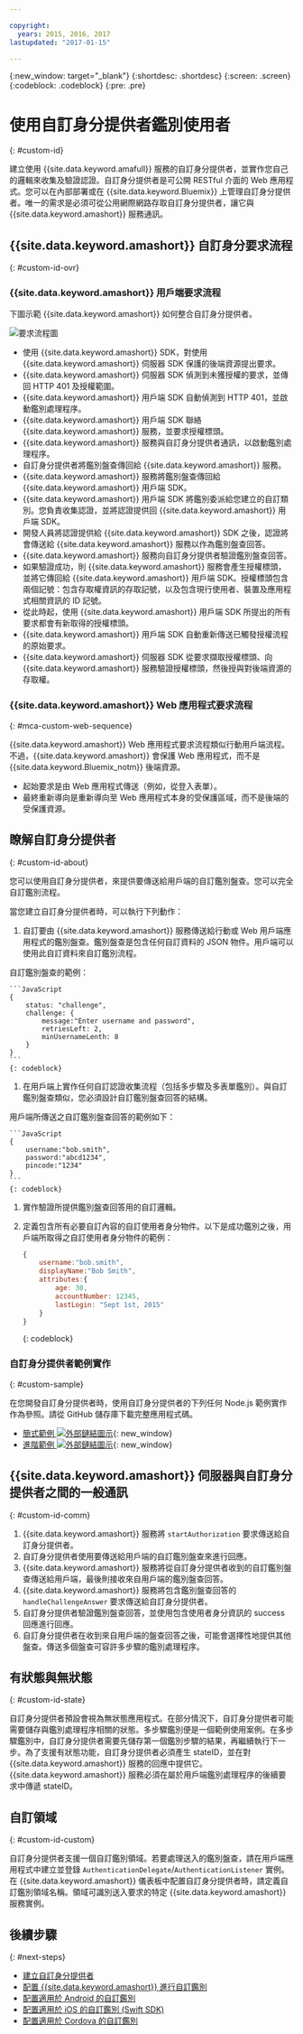 ```yaml
---

copyright:
  years: 2015, 2016, 2017
lastupdated: "2017-01-15"

---
```


{:new_window: target="_blank"}
{:shortdesc: .shortdesc}
{:screen: .screen}
{:codeblock: .codeblock}
{:pre: .pre}

# 使用自訂身分提供者鑑別使用者
{: #custom-id}


建立使用 {{site.data.keyword.amafull}} 服務的自訂身分提供者，並實作您自己的邏輯來收集及驗證認證。自訂身分提供者是可公開 RESTful 介面的 Web 應用程式。您可以在內部部署或在 {{site.data.keyword.Bluemix}} 上管理自訂身分提供者。唯一的需求是必須可從公用網際網路存取自訂身分提供者，讓它與 {{site.data.keyword.amashort}} 服務通訊。

## {{site.data.keyword.amashort}} 自訂身分要求流程
{: #custom-id-ovr}


### {{site.data.keyword.amashort}} 用戶端要求流程
  下圖示範 {{site.data.keyword.amashort}} 如何整合自訂身分提供者。

![要求流程圖](images/mca-sequence-custom.jpg)

* 使用 {{site.data.keyword.amashort}} SDK，對使用 {{site.data.keyword.amashort}} 伺服器 SDK 保護的後端資源提出要求。
* {{site.data.keyword.amashort}} 伺服器 SDK 偵測到未獲授權的要求，並傳回 HTTP 401 及授權範圍。
* {{site.data.keyword.amashort}} 用戶端 SDK 自動偵測到 HTTP 401，並啟動鑑別處理程序。
* {{site.data.keyword.amashort}} 用戶端 SDK 聯絡 {{site.data.keyword.amashort}} 服務，並要求授權標頭。
* {{site.data.keyword.amashort}} 服務與自訂身分提供者通訊，以啟動鑑別處理程序。
* 自訂身分提供者將鑑別盤查傳回給 {{site.data.keyword.amashort}} 服務。
* {{site.data.keyword.amashort}} 服務將鑑別盤查傳回給 {{site.data.keyword.amashort}} 用戶端 SDK。
* {{site.data.keyword.amashort}} 用戶端 SDK 將鑑別委派給您建立的自訂類別。您負責收集認證，並將認證提供回 {{site.data.keyword.amashort}} 用戶端 SDK。
* 開發人員將認證提供給 {{site.data.keyword.amashort}} SDK 之後，認證將會傳送給 {{site.data.keyword.amashort}} 服務以作為鑑別盤查回答。
* {{site.data.keyword.amashort}} 服務向自訂身分提供者驗證鑑別盤查回答。
* 如果驗證成功，則 {{site.data.keyword.amashort}} 服務會產生授權標頭，並將它傳回給 {{site.data.keyword.amashort}} 用戶端 SDK。授權標頭包含兩個記號：包含存取權資訊的存取記號，以及包含現行使用者、裝置及應用程式相關資訊的 ID 記號。
* 從此時起，使用 {{site.data.keyword.amashort}} 用戶端 SDK 所提出的所有要求都會有新取得的授權標頭。
* {{site.data.keyword.amashort}} 用戶端 SDK 自動重新傳送已觸發授權流程的原始要求。
* {{site.data.keyword.amashort}} 伺服器 SDK 從要求擷取授權標頭、向 {{site.data.keyword.amashort}} 服務驗證授權標頭，然後授與對後端資源的存取權。

### {{site.data.keyword.amashort}} Web 應用程式要求流程
{: #mca-custom-web-sequence}

{{site.data.keyword.amashort}} Web 應用程式要求流程類似行動用戶端流程。不過，{{site.data.keyword.amashort}} 會保護 Web 應用程式，而不是 {{site.data.keyword.Bluemix_notm}} 後端資源。

  * 起始要求是由 Web 應用程式傳送（例如，從登入表單）。
  * 最終重新導向是重新導向至 Web 應用程式本身的受保護區域，而不是後端的受保護資源。

## 瞭解自訂身分提供者
{: #custom-id-about}

您可以使用自訂身分提供者，來提供要傳送給用戶端的自訂鑑別盤查。您可以完全自訂鑑別流程。

當您建立自訂身分提供者時，可以執行下列動作：

1. 自訂要由 {{site.data.keyword.amashort}} 服務傳送給行動或 Web 用戶端應用程式的鑑別盤查。鑑別盤查是包含任何自訂資料的 JSON 物件。用戶端可以使用此自訂資料來自訂鑑別流程。

  自訂鑑別盤查的範例：

	```JavaScript
	{
		status: "challenge",
		challenge: {
			message:"Enter username and password",
			retriesLeft: 2,
			minUsernameLenth: 8
		}
	}
	```
	{: codeblock}

1. 在用戶端上實作任何自訂認證收集流程（包括多步驟及多表單鑑別）。與自訂鑑別盤查類似，您必須設計自訂鑑別盤查回答的結構。

  用戶端所傳送之自訂鑑別盤查回答的範例如下：

	```JavaScript
	{
		username:"bob.smith",
		password:"abcd1234",
		pincode:"1234"
	}
	```
	{: codeblock}

1. 實作驗證所提供鑑別盤查回答用的自訂邏輯。

1. 定義包含所有必要自訂內容的自訂使用者身分物件。以下是成功鑑別之後，用戶端所取得之自訂使用者身分物件的範例：

	```JavaScript
	{
		username:"bob.smith",
		displayName:"Bob Smith",
		attributes:{
			age: 30,
			accountNumber: 12345,
			lastLogin: "Sept 1st, 2015"
		}
	}
	```
	{: codeblock}

### 自訂身分提供者範例實作
{: #custom-sample}

在您開發自訂身分提供者時，使用自訂身分提供者的下列任何 Node.js 範例實作作為參照。請從 GitHub 儲存庫下載完整應用程式碼。

 * [簡式範例 ![外部鏈結圖示](../../icons/launch-glyph.svg "外部鏈結圖示")](https://github.com/ibm-bluemix-mobile-services/bms-mca-custom-identity-provider-sample "外部鏈結圖示"){: new_window}
 * [進階範例 ![外部鏈結圖示](../../icons/launch-glyph.svg "外部鏈結圖示")](https://github.com/ibm-bluemix-mobile-services/bms-mca-custom-identity-provider-with-user-management "外部鏈結圖示"){: new_window}

## {{site.data.keyword.amashort}} 伺服器與自訂身分提供者之間的一般通訊
{: #custom-id-comm}

1. {{site.data.keyword.amashort}} 服務將 `startAuthorization` 要求傳送給自訂身分提供者。
1. 自訂身分提供者使用要傳送給用戶端的自訂鑑別盤查來進行回應。
1. {{site.data.keyword.amashort}} 服務將從自訂身分提供者收到的自訂鑑別盤查傳送給用戶端，最後則接收來自用戶端的鑑別盤查回答。
1. {{site.data.keyword.amashort}} 服務將包含鑑別盤查回答的 `handleChallengeAnswer` 要求傳送給自訂身分提供者。
1. 自訂身分提供者驗證鑑別盤查回答，並使用包含使用者身分資訊的 success 回應進行回應。
1. 自訂身分提供者在收到來自用戶端的盤查回答之後，可能會選擇性地提供其他盤查。傳送多個盤查可容許多步驟的鑑別處理程序。

## 有狀態與無狀態
{: #custom-id-state}

自訂身分提供者預設會視為無狀態應用程式。在部分情況下，自訂身分提供者可能需要儲存與鑑別處理程序相關的狀態。多步驟鑑別便是一個範例使用案例。在多步驟鑑別中，自訂身分提供者需要先儲存第一個鑑別步驟的結果，再繼續執行下一步。為了支援有狀態功能，自訂身分提供者必須產生 stateID，並在對 {{site.data.keyword.amashort}} 服務的回應中提供它。{{site.data.keyword.amashort}} 服務必須在屬於用戶端鑑別處理程序的後續要求中傳遞 stateID。

## 自訂領域
{: #custom-id-custom}

自訂身分提供者支援一個自訂鑑別領域。若要處理送入的鑑別盤查，請在用戶端應用程式中建立並登錄 `AuthenticationDelegate`/`AuthenticationListener` 實例。在 {{site.data.keyword.amashort}} 儀表板中配置自訂身分提供者時，請定義自訂鑑別領域名稱。領域可識別送入要求的特定 {{site.data.keyword.amashort}} 服務實例。

## 後續步驟
{: #next-steps}

* [建立自訂身分提供者](custom-auth-identity-provider.html)
* [配置 {{site.data.keyword.amashort}} 進行自訂鑑別](custom-auth-config-mca.html)
* [配置適用於 Android 的自訂鑑別](custom-auth-android.html)
* [配置適用於 iOS 的自訂鑑別 (Swift SDK)](custom-auth-ios-swift-sdk.html)
* [配置適用於 Cordova 的自訂鑑別](custom-auth-cordova.html)
